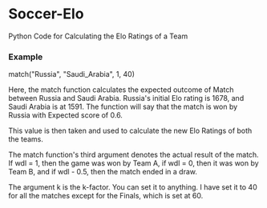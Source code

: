 # Soccer-Elo
Python Code for Calculating the Elo Ratings of a Team

### Example
match("Russia", "Saudi_Arabia", 1, 40)

Here, the match function calculates the expected outcome of Match between Russia and Saudi Arabia. Russia's initial Elo rating is 1678, and Saudi Arabia is at 1591. The function will say that the match is won by Russia with Expected score of 0.6.

This value is then taken and used to calculate the new Elo Ratings of both the teams. 

The match function's third argument denotes the actual result of the match. If wdl = 1, then the game was won by Team A, if wdl = 0, then it was won by Team B, and if wdl - 0.5, then the match ended in a draw.

The argument k is the k-factor. You can set it to anything. I have set it to 40 for all the matches except for the Finals, which is set at 60.

